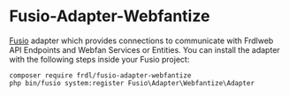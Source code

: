 Fusio-Adapter-Webfantize
=====

[Fusio] adapter which provides connections to communicate with Frdlweb API Endpoints and Webfan Services or Entities. You can install the adapter with the following steps inside your Fusio 
project:

    composer require frdl/fusio-adapter-webfantize
    php bin/fusio system:register Fusio\Adapter\Webfantize\Adapter

[Fusio]: http://fusio-project.org/
[Frdlweb API]: https://apps.api.frdl.de/
[Webfan]: https://webfan.de/
